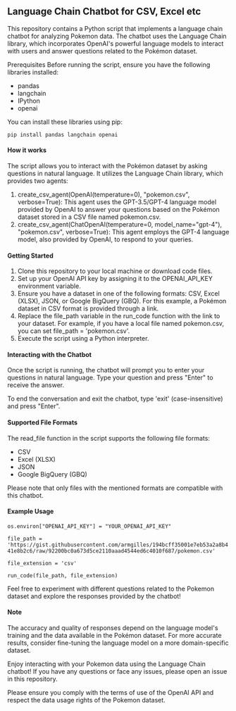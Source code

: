## Language Chain Chatbot for CSV, Excel etc

This repository contains a Python script that implements a language chain chatbot for analyzing Pokemon data. The chatbot uses the Language Chain library, which incorporates OpenAI's powerful language models to interact with users and answer questions related to the Pokémon dataset.

Prerequisites
Before running the script, ensure you have the following libraries installed:

- pandas
- langchain
- IPython
- openai

You can install these libraries using pip:

`pip install pandas langchain openai`

#### How it works

The script allows you to interact with the Pokémon dataset by asking questions in natural language. It utilizes the Language Chain library, which provides two agents:

1. create_csv_agent(OpenAI(temperature=0), "pokemon.csv", verbose=True): This agent uses the GPT-3.5/GPT-4 language model provided by OpenAI to answer your questions based on the Pokémon dataset stored in a CSV file named pokemon.csv.
2. create_csv_agent(ChatOpenAI(temperature=0, model_name="gpt-4"), "pokemon.csv", verbose=True): This agent employs the GPT-4 language model, also provided by OpenAI, to respond to your queries.

#### Getting Started
1. Clone this repository to your local machine or download code files.
2. Set up your OpenAI API key by assigning it to the OPENAI_API_KEY environment variable.
3. Ensure you have a dataset in one of the following formats: CSV, Excel (XLSX), JSON, or Google BigQuery (GBQ). For this example, a Pokémon dataset in CSV format is provided through a link.
4. Replace the file_path variable in the run_code function with the link to your dataset. For example, if you have a local file named pokemon.csv, you can set file_path = 'pokemon.csv'.
5. Execute the script using a Python interpreter.

#### Interacting with the Chatbot
Once the script is running, the chatbot will prompt you to enter your questions in natural language. Type your question and press "Enter" to receive the answer.

To end the conversation and exit the chatbot, type 'exit' (case-insensitive) and press "Enter".

#### Supported File Formats
The read_file function in the script supports the following file formats:

- CSV
- Excel (XLSX)
- JSON
- Google BigQuery (GBQ)
  
Please note that only files with the mentioned formats are compatible with this chatbot.


#### Example Usage

`os.environ["OPENAI_API_KEY"] = "YOUR_OPENAI_API_KEY"`

`file_path = 'https://gist.githubusercontent.com/armgilles/194bcff35001e7eb53a2a8b441e8b2c6/raw/92200bc0a673d5ce2110aaad4544ed6c4010f687/pokemon.csv'`

`file_extension = 'csv'`

`run_code(file_path, file_extension)`


Feel free to experiment with different questions related to the Pokemon dataset and explore the responses provided by the chatbot!

#### Note
The accuracy and quality of responses depend on the language model's training and the data available in the Pokémon dataset. For more accurate results, consider fine-tuning the language model on a more domain-specific dataset.

Enjoy interacting with your Pokemon data using the Language Chain chatbot! If you have any questions or face any issues, please open an issue in this repository.


Please ensure you comply with the terms of use of the OpenAI API and respect the data usage rights of the Pokemon dataset.
